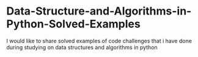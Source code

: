 # Data-Structure-and-Algorithms-in-Python-Solved-Examples
I would like to share solved examples of code challenges that i have done during studying on data structures and algorithms in python

